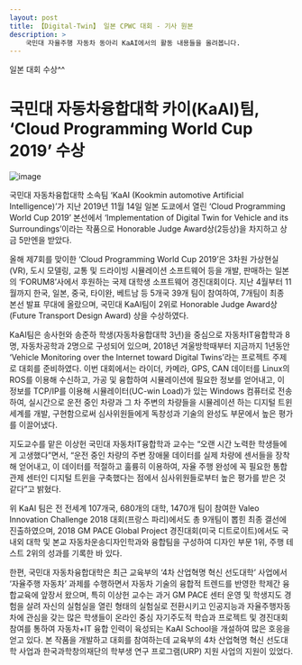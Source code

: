 ```yaml
---
layout: post
title: 【Digital-Twin】 일본 CPWC 대회 - 기사 원본
description: > 
    국민대 자율주행 자동차 동아리 KaAI에서의 활동 내용들을 올려봅니다.
---
```

 
일본 대회 수상^^
 
# 국민대 자동차융합대학 카이(KaAI)팀, ‘Cloud Programming World Cup 2019’ 수상

 

![image](https://user-images.githubusercontent.com/46951365/79417637-927f1480-7fed-11ea-88ad-36d3fe175db5.png)

 

국민대 자동차융합대학 소속팀 ‘KaAI (Kookmin automotive Artificial Intelligence)’가 지난 2019년 11월 14일 일본 도쿄에서 열린 ‘Cloud Programming World Cup 2019’ 본선에서 ‘Implementation of Digital Twin for Vehicle and its Surroundings’이라는 작품으로 Honorable Judge Award상(2등상)을 차지하고 상금 5만엔을 받았다.

 

올해 제7회를 맞이한 ‘Cloud Programming World Cup 2019’은 3차원 가상현실(VR), 도시 모델링, 교통 및 드라이빙 시뮬레이션 소프트웨어 등을 개발, 판매하는 일본의 ‘FORUM8’사에서 후원하는 국제 대학생 소프트웨어 경진대회이다. 지난 4월부터 11월까지 한국, 일본, 중국, 타이완, 베트남 등 5개국 39개 팀이 참여하여, 7개팀이 최종 본선 발표 무대에 올랐으며, 국민대 KaAI팀이 2위로 Honorable Judge Award상 (Future Transport Design Award) 상을 수상하였다.

 

KaAI팀은 송사헌와 송준하 학생(자동차융합대학 3년)을 중심으로 자동차IT융합학과 8명, 자동차공학과 2명으로 구성되어 있으며, 2018년 겨울방학때부터 지금까지 1년동안 ‘Vehicle Monitoring over the Internet toward Digital Twins’라는 프로젝트 주제로 대회를 준비하였다. 이번 대회에서는 라이더, 카메라, GPS, CAN 데이터를 Linux의 ROS를 이용해 수신하고, 가공 및 융합하여 시뮬레이션에 필요한 정보를 얻어내고, 이 정보를 TCP/IP를 이용해 시뮬레이터(UC-win Load)가 있는 Windows 컴퓨터로 전송하여, 실시간으로 운전 중인 차량과 그 차 주변의 차량들을 시뮬레이션 하는 디지털 트윈 세계를 개발, 구현함으로써 심사위원들에게 독창성과 기술의 완성도 부문에서 높은 평가를 이끌어냈다.

 

지도교수를 맡은 이상헌 국민대 자동차IT융합학과 교수는 “오랜 시간 노력한 학생들에게 고생했다”면서, “운전 중인 차량의 주변 장애물 데이터를 실제 차량에 센서들을 장착해 얻어내고, 이 데이터를 적절하고 훌륭히 이용하여, 자율 주행 완성에 꼭 필요한 통합 관제 센터인 디지털 트윈을 구축했다는 점에서 심사위원들로부터 높은 평가를 받은 것 같다”고 밝혔다.

 

위 KaAI 팀은 전 전세계 107개국, 680개의 대학, 1470개 팀이 참여한 Valeo Innovation Challenge 2018 대회(프랑스 파리)에서도 총 9개팀이 뽑힌 최종 결선에 진출하였으며, 2018 GM PACE Global Project 경진대회(미국 디트로이트)에서도 국내외 대학 및 본교 자동차운송디자인학과와 융합팀을 구성하여 디자인 부문 1위, 주행 테스트 2위의 성과를 기록한 바 있다. 

 

한편, 국민대 자동차융합대학은 최근 교육부의 ‘4차 산업혁명 혁신 선도대학’ 사업에서 ‘자율주행 자동차’ 과제를 수행하면서 자동차 기술의 융합적 트렌드를 반영한 학제간 융합교육에 앞장서 왔으며, 특히 이상헌 교수는 과거 GM PACE 센터 운영 및 학생지도 경험을 살려 자신의 실험실을 열린 형태의 실험실로 전환시키고 인공지능과 자율주행자동차에 관심을 갖는 많은 학생들이 온라인 중심 자기주도적 학습과 프로젝트 및 경진대회 참여를 통하여 자동차+IT 융합 인력이 육성되는 KaAI School을 개설하여 많은 호응을 얻고 있다. 본 작품을 개발하고 대회를 참여하는데 교육부의 4차 산업혁명 혁신 선도대학 사업과 한국과학창의재단의 학부생 연구 프로그램(URP) 지원 사업의 지원이 있었다.

 

 